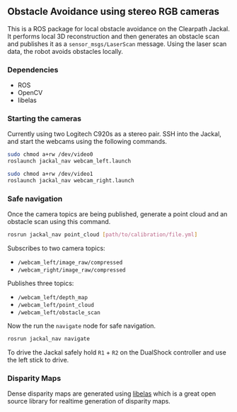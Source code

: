 ## Obstacle Avoidance using stereo RGB cameras

This is a ROS package for local obstacle avoidance on the Clearpath Jackal. It performs local 3D reconstruction and then generates an obstacle scan and publishes it as a `sensor_msgs/LaserScan` message. Using the laser scan data, the robot avoids obstacles locally.

### Dependencies

- ROS
- OpenCV
- libelas

### Starting the cameras

Currently using two Logitech C920s as a stereo pair. SSH into the Jackal, and start the webcams using the following commands.

```bash
sudo chmod a+rw /dev/video0
roslaunch jackal_nav webcam_left.launch
```

```bash
sudo chmod a+rw /dev/video1
roslaunch jackal_nav webcam_right.launch
```

### Safe navigation

Once the camera topics are being published, generate a point cloud and an obstacle scan using this command.

```bash
rosrun jackal_nav point_cloud [path/to/calibration/file.yml]
```

Subscribes to two camera topics: 

- `/webcam_left/image_raw/compressed`
- `/webcam_right/image_raw/compressed`

Publishes three topics: 

- `/webcam_left/depth_map`
- `/webcam_left/point_cloud`
- `/webcam_left/obstacle_scan`

Now the run the `navigate` node for safe navigation. 

```bash
rosrun jackal_nav navigate
```

To drive the Jackal safely hold `R1` + `R2` on the DualShock controller and use the left stick to drive.

### Disparity Maps

Dense disparity maps are generated using [libelas](http://www.cvlibs.net/software/libelas/) which is a great open source library for realtime generation of disparity maps.
